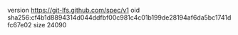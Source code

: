 version https://git-lfs.github.com/spec/v1
oid sha256:cf4b1d8894314d044ddfbf00c981c4c01b199de28194af6da5bc1741dfc67e02
size 24090
